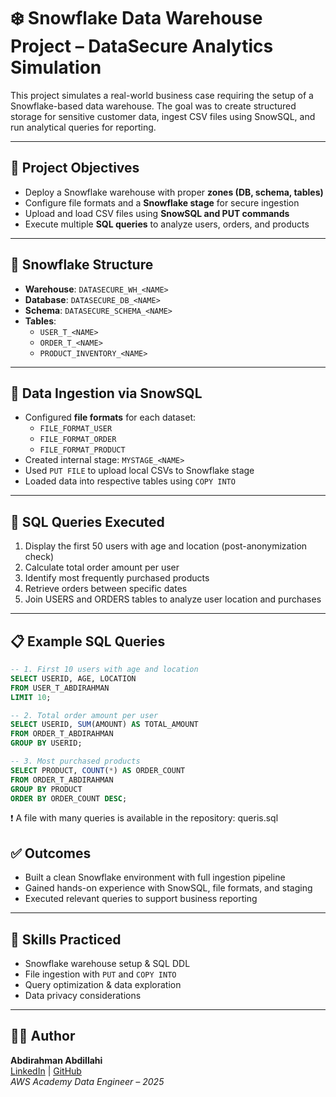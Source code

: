 # ❄️ Snowflake Data Warehouse Project – DataSecure Analytics Simulation

This project simulates a real-world business case requiring the setup of a Snowflake-based data warehouse. The goal was to create structured storage for sensitive customer data, ingest CSV files using SnowSQL, and run analytical queries for reporting.

---

## 🧱 Project Objectives

- Deploy a Snowflake warehouse with proper **zones (DB, schema, tables)**
- Configure file formats and a **Snowflake stage** for secure ingestion
- Upload and load CSV files using **SnowSQL and PUT commands**
- Execute multiple **SQL queries** to analyze users, orders, and products

---

## 📁 Snowflake Structure

- **Warehouse**: `DATASECURE_WH_<NAME>`
- **Database**: `DATASECURE_DB_<NAME>`
- **Schema**: `DATASECURE_SCHEMA_<NAME>`
- **Tables**:
  - `USER_T_<NAME>`
  - `ORDER_T_<NAME>`
  - `PRODUCT_INVENTORY_<NAME>`

---

## 🔄 Data Ingestion via SnowSQL

- Configured **file formats** for each dataset:
  - `FILE_FORMAT_USER`
  - `FILE_FORMAT_ORDER`
  - `FILE_FORMAT_PRODUCT`
- Created internal stage: `MYSTAGE_<NAME>`
- Used `PUT FILE` to upload local CSVs to Snowflake stage
- Loaded data into respective tables using `COPY INTO`

---

## 🔎 SQL Queries Executed

1. Display the first 50 users with age and location (post-anonymization check)
2. Calculate total order amount per user
3. Identify most frequently purchased products
4. Retrieve orders between specific dates
5. Join USERS and ORDERS tables to analyze user location and purchases

---
## 📋 Example SQL Queries

```sql
-- 1. First 10 users with age and location
SELECT USERID, AGE, LOCATION
FROM USER_T_ABDIRAHMAN
LIMIT 10;

-- 2. Total order amount per user
SELECT USERID, SUM(AMOUNT) AS TOTAL_AMOUNT
FROM ORDER_T_ABDIRAHMAN
GROUP BY USERID;

-- 3. Most purchased products
SELECT PRODUCT, COUNT(*) AS ORDER_COUNT
FROM ORDER_T_ABDIRAHMAN
GROUP BY PRODUCT
ORDER BY ORDER_COUNT DESC;
```
❗ A file with many queries is available in the repository: queris.sql
## ✅ Outcomes

- Built a clean Snowflake environment with full ingestion pipeline
- Gained hands-on experience with SnowSQL, file formats, and staging
- Executed relevant queries to support business reporting

---

## 🧠 Skills Practiced

- Snowflake warehouse setup & SQL DDL
- File ingestion with `PUT` and `COPY INTO`
- Query optimization & data exploration
- Data privacy considerations

---

## 👨‍💻 Author

**Abdirahman Abdillahi**  
[LinkedIn](https://www.linkedin.com/in/abdirahmnabdillahi/) | [GitHub](https://github.com/Abdirahman283)  
*AWS Academy Data Engineer – 2025*
